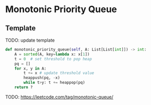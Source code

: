 # Monotonic Priority Queue

## Template

TODO: update template

``` py
def monotonic_priority_queue(self, A: List[List[int]]) -> int:
    A = sorted(A, key=lambda x: x[1])
    t = 0  # set threshold to pop heap
    pq = []
    for x, y in A:
        t += x # update threshold value
        heappush(pq, -x)
        while t>y: t += heappop(pq)
    return ?
```

TODO: https://leetcode.com/tag/monotonic-queue/
